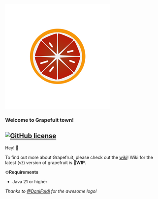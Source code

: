 ![Grapefruit logo](https://github.com/HgeX/grapefruit/blob/main/grapefruit.svg)

### Welcome to Grapefuit town!
[![GitHub license](https://img.shields.io/github/license/HgeX/grapefruit)](https://github.com/HgeX/grapefruit/blob/main/LICENSE)
---

Hey! 👋

To find out more about Grapefruit, please check out the [wiki](https://github.com/HgeX/grapefruit/wiki)! Wiki for the latest (`v3`) version of grapefruit is 🚧**WIP**.

⚙️**Requirements**
- Java 21 or higher

*Thanks to [@DaniFoldi](https://github.com/DaniFoldi) for the awesome logo!*
